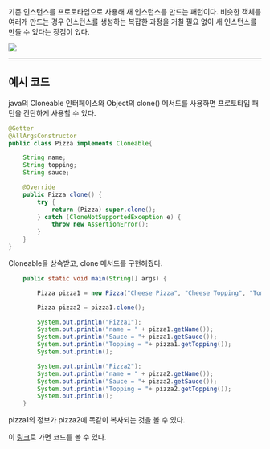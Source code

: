 
기존 인스턴스를 프로토타입으로 사용해 새 인스턴스를 만드는 패턴이다. 비슷한 객체를 여러개 만드는 경우 인스턴스를 생성하는 복잡한 과정을 거칠 필요 없이 새 인스턴스를 만들 수 있다는 장점이 있다. 

<img src="https://mblogthumb-phinf.pstatic.net/MjAxOTAyMjJfNDEg/MDAxNTUwODQzNjE0ODc3.UvKFTFTh6KbCBvpOKAKQ6pFnxuTx5wq67VirCJl6iRkg.Fck6EloM5C5QG-aqjeIjPpXBvPvb18PXMWouIhLJNTIg.PNG.wowzzin/image.png?type=w800">

---

## 예시 코드

java의 Cloneable 인터페이스와 Object의 clone() 메서드를 사용하면 프로토타입 패턴을 간단하게 사용할 수 있다.

```java
@Getter
@AllArgsConstructor
public class Pizza implements Cloneable{

    String name;
    String topping;
    String sauce;

    @Override
    public Pizza clone() {
        try {
            return (Pizza) super.clone();
        } catch (CloneNotSupportedException e) {
            throw new AssertionError();
        }
    }
}
```

Cloneable을 상속받고, clone 메서드를 구현해줬다.

```java
    public static void main(String[] args) {

        Pizza pizza1 = new Pizza("Cheese Pizza", "Cheese Topping", "Tomato sauce");

        Pizza pizza2 = pizza1.clone();

        System.out.println("Pizza1");
        System.out.println("name = " + pizza1.getName());
        System.out.println("Sauce = "+ pizza1.getSauce());
        System.out.println("Topping = "+ pizza1.getTopping());
        System.out.println();

        System.out.println("Pizza2");
        System.out.println("name = " + pizza2.getName());
        System.out.println("Sauce = "+ pizza2.getSauce());
        System.out.println("Topping = "+ pizza2.getTopping());
        System.out.println();
    }
```

pizza1의 정보가 pizza2에 똑같이 복사되는 것을 볼 수 있다.

이 <a href="https://github.com/rlaisqls/GoF-DesignPatterns/tree/master/src/main/java/com/study/gof/designpattrens/_01_CredentialPatterns/prototype">링크</a>로 가면 코드를 볼 수 있다.
